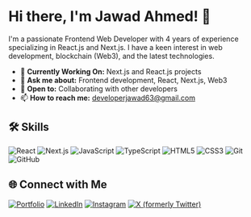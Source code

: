 <!---- khalilahmed63/khalilahmed63 is a ✨ special ✨ repository because its `README.md` (this file) appears on your GitHub profile.
You can click the Preview link to take a look at your changes.
--->

# Hi there, I'm Jawad Ahmed! 👋

I'm a passionate Frontend Web Developer with 4 years of experience specializing in React.js and Next.js. I have a keen interest in web development, blockchain (Web3), and the latest technologies.

- 🌱 **Currently Working On:** Next.js and React.js projects
- 💬 **Ask me about:** Frontend development, React, Next.js, Web3
- 🤝 **Open to:** Collaborating with other developers
- 📫 **How to reach me:** [developerjawad63@gmail.com](mailto:developerjawad63@gmail.com)

## 🛠️ Skills

![React](https://img.shields.io/badge/React-20232A?style=for-the-badge&logo=react&logoColor=61DAFB)
![Next.js](https://img.shields.io/badge/Next.js-000000?style=for-the-badge&logo=nextdotjs&logoColor=white)
![JavaScript](https://img.shields.io/badge/JavaScript-F7DF1E?style=for-the-badge&logo=javascript&logoColor=black)
![TypeScript](https://img.shields.io/badge/TypeScript-3178C6?style=for-the-badge&logo=typescript&logoColor=white)
![HTML5](https://img.shields.io/badge/HTML5-E34F26?style=for-the-badge&logo=html5&logoColor=white)
![CSS3](https://img.shields.io/badge/CSS3-1572B6?style=for-the-badge&logo=css3&logoColor=white)
![Git](https://img.shields.io/badge/Git-F05032?style=for-the-badge&logo=git&logoColor=white)
![GitHub](https://img.shields.io/badge/GitHub-181717?style=for-the-badge&logo=github&logoColor=white)

<!----
## 📈 GitHub Statistics

![Khalil's GitHub Stats](https://github-readme-stats.vercel.app/api?username=khalilahmed63&show_icons=true&theme=radical)
![Top Languages](https://github-readme-stats.vercel.app/api/top-langs/?username=khalilahmed63&layout=compact&theme=radical)
--->
## 🌐 Connect with Me

[![Portfolio](https://img.shields.io/badge/Portfolio-000000?style=for-the-badge&logo=About.me&logoColor=white)](https://www.khalilahmed.dev)
[![LinkedIn](https://img.shields.io/badge/LinkedIn-0A66C2?style=for-the-badge&logo=linkedin&logoColor=white)](https://www.linkedin.com/in/khalil-ahmed-308a061a6)
[![Instagram](https://img.shields.io/badge/Instagram-E4405F?style=for-the-badge&logo=instagram&logoColor=white)](https://www.instagram.com/developerkhalil)
[![X (formerly Twitter)](https://img.shields.io/badge/X-1DA1F2?style=for-the-badge&logo=twitter&logoColor=white)](https://twitter.com/khalilahmedpan5)


